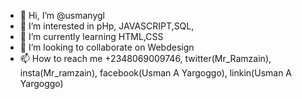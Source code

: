 - 👋 Hi, I’m @usmanygl
- 👀 I’m interested in pHp, JAVASCRIPT,SQL,
- 🌱 I’m currently learning HTML,CSS
- 💞️ I’m looking to collaborate on Webdesign
- 📫 How to reach me +2348069009746, twitter(Mr_Ramzain), insta(Mr_ramzain), facebook(Usman A Yargoggo), linkin(Usman A Yargoggo)

<!---
usmanygl/usmanygl is a ✨ special ✨ repository because its `README.md` (this file) appears on your GitHub profile.
You can click the Preview link to take a look at your changes.
--->

